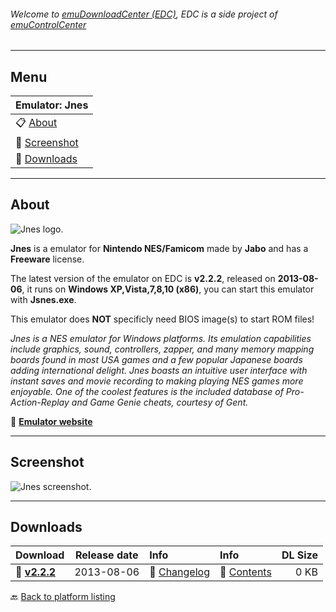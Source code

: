 ###### Welcome to [emuDownloadCenter (EDC)](https://github.com/PhoenixInteractiveNL/emuDownloadCenter/wiki/), EDC is a side project of [emuControlCenter](https://github.com/PhoenixInteractiveNL/emuControlCenter/wiki/)
***
## Menu
| **Emulator: Jnes** |
|:---------|
| :clipboard: [About](#about) |
| :sunrise: [Screenshot](#screenshot) |
| :floppy_disk: [Downloads](#downloads) |
***
## About
![](https://github.com/PhoenixInteractiveNL/emuDownloadCenter/wiki/images_emulator/jnes_logo_200.jpg "Jnes logo.")

**Jnes** is a emulator for **Nintendo NES/Famicom** made by **Jabo** and has a **Freeware** license.

The latest version of the emulator on EDC is **v2.2.2**, released on **2013-08-06**, it runs on **Windows XP,Vista,7,8,10 (x86)**, you can start this emulator with **Jsnes.exe**.

This emulator does **NOT** specificly need BIOS image(s) to start ROM files!

_Jnes is a NES emulator for Windows platforms. Its emulation capabilities include graphics, sound, controllers, zapper, and many memory mapping boards found in most USA games and a few popular Japanese boards adding international delight. Jnes boasts an intuitive user interface with instant saves and movie recording to making playing NES games more enjoyable. One of the coolest features is the included database of Pro-Action-Replay and Game Genie cheats, courtesy of Gent._

:link: [**Emulator website**](http://www.jabosoft.com/jnes/)
***
## Screenshot
![](https://raw.githubusercontent.com/PhoenixInteractiveNL/emuDownloadCenter/master/hooks/jnes/screen.jpg "Jnes screenshot.")
***
## Downloads
| Download | Release date  | Info       | Info       | DL Size    |
|:---------|:-------------:|:-----------|:-----------|-----------:|
| :floppy_disk: [**v2.2.2**](https://github.com/PhoenixInteractiveNL/edc-repo0004/raw/master/jnes/2.2.2.7z) | 2013-08-06 | :page_facing_up: [Changelog](https://github.com/PhoenixInteractiveNL/edc-repo0004/blob/master/jnes/2.2.2_changelog.txt) | :mag_right: [Contents](https://github.com/PhoenixInteractiveNL/edc-repo0004/blob/master/jnes/2.2.2_contents.txt) | 0 KB |

:back: [Back to platform listing](https://github.com/PhoenixInteractiveNL/emuDownloadCenter/wiki/EDC-Platform-List)
